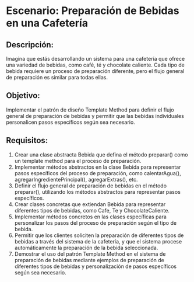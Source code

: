 # Escenario: Preparación de Bebidas en una Cafetería

## Descripción:

Imagina que estás desarrollando un sistema para una cafetería que ofrece una variedad de bebidas, 
como café, té y chocolate caliente. Cada tipo de bebida requiere un proceso de preparación diferente, 
pero el flujo general de preparación es similar para todas ellas.

## Objetivo:

Implementar el patrón de diseño Template Method para definir el flujo general de preparación de 
bebidas y permitir que las bebidas individuales personalicen pasos específicos según sea necesario.

## Requisitos:

1. Crear una clase abstracta Bebida que defina el método preparar() como un template method para el proceso 
de preparación.
2. Implementar métodos abstractos en la clase Bebida para representar pasos específicos del proceso de 
preparación, como calentarAgua(), agregarIngredientePrincipal(), agregarExtras(), etc.
3. Definir el flujo general de preparación de bebidas en el método preparar(), utilizando los métodos 
abstractos para representar pasos específicos.
4. Crear clases concretas que extiendan Bebida para representar diferentes tipos de bebidas, como Cafe, 
Te y ChocolateCaliente.
5. Implementar métodos concretos en las clases específicas para personalizar los pasos del proceso de 
preparación según el tipo de bebida.
6. Permitir que los clientes soliciten la preparación de diferentes tipos de bebidas a través del sistema 
de la cafetería, y que el sistema procese automáticamente la preparación de la bebida seleccionada.
7. Demostrar el uso del patrón Template Method en el sistema de preparación de bebidas mediante ejemplos 
de preparación de diferentes tipos de bebidas y personalización de pasos específicos según sea necesario.